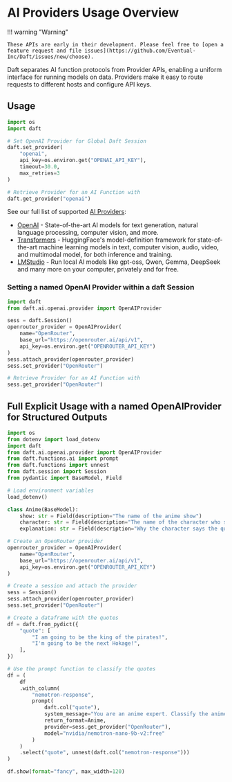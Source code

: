 # AI Providers Usage Overview

!!! warning "Warning"

    These APIs are early in their development. Please feel free to [open a feature request and file issues](https://github.com/Eventual-Inc/Daft/issues/new/choose).


Daft separates AI function protocols from Provider APIs, enabling a uniform interface for running models on data. Providers make it easy to route requests to different hosts and configure API keys.

## Usage

```python
import os
import daft

# Set OpenAI Provider for Global Daft Session
daft.set_provider(
    "openai",
    api_key=os.environ.get("OPENAI_API_KEY"),
    timeout=30.0,
    max_retries=3
)

# Retrieve Provider for an AI Function with
daft.get_provider("openai")
```

See our full list of supported [AI Providers](../api/ai.md#providers):

- [OpenAI](https://platform.openai.com/docs/api-reference/introduction) - State-of-the-art AI models for text generation, natural language processing, computer vision, and more.
- [Transformers](https://huggingface.co/docs/transformers/index) - HuggingFace's model-definition framework for state-of-the-art machine learning models in text, computer vision, audio, video, and multimodal model, for both inference and training.
- [LMStudio](https://lmstudio.ai/) - Run local AI models like gpt-oss, Qwen, Gemma, DeepSeek and many more on your computer, privately and for free.

### Setting a named OpenAI Provider within a daft Session

```python
import daft
from daft.ai.openai.provider import OpenAIProvider

sess = daft.Session()
openrouter_provider = OpenAIProvider(
    name="OpenRouter",
    base_url="https://openrouter.ai/api/v1",
    api_key=os.environ.get("OPENROUTER_API_KEY")
)
sess.attach_provider(openrouter_provider)
sess.set_provider("OpenRouter")

# Retrieve Provider for an AI Function with
sess.get_provider("OpenRouter")
```

## Full Explicit Usage with a named OpenAIProvider for Structured Outputs

```python
import os
from dotenv import load_dotenv
import daft
from daft.ai.openai.provider import OpenAIProvider
from daft.functions.ai import prompt
from daft.functions import unnest
from daft.session import Session
from pydantic import BaseModel, Field

# Load environment variables
load_dotenv()

class Anime(BaseModel):
    show: str = Field(description="The name of the anime show")
    character: str = Field(description="The name of the character who says the quote")
    explanation: str = Field(description="Why the character says the quote")

# Create an OpenRouter provider
openrouter_provider = OpenAIProvider(
    name="OpenRouter",
    base_url="https://openrouter.ai/api/v1",
    api_key=os.environ.get("OPENROUTER_API_KEY")
)

# Create a session and attach the provider
sess = Session()
sess.attach_provider(openrouter_provider)
sess.set_provider("OpenRouter")

# Create a dataframe with the quotes
df = daft.from_pydict({
    "quote": [
        "I am going to be the king of the pirates!",
        "I'm going to be the next Hokage!",
    ],
})

# Use the prompt function to classify the quotes
df = (
    df
    .with_column(
        "nemotron-response",
        prompt(
            daft.col("quote"),
            system_message="You are an anime expert. Classify the anime based on the text and returns the name, character, and quote.",
            return_format=Anime,
            provider=sess.get_provider("OpenRouter"),
            model="nvidia/nemotron-nano-9b-v2:free"
        )
    )
    .select("quote", unnest(daft.col("nemotron-response")))
)

df.show(format="fancy", max_width=120)
```
